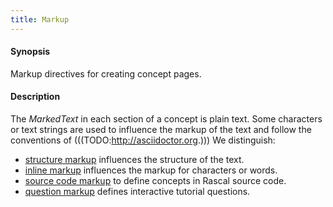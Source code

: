 ```yaml
---
title: Markup
---
```


#### Synopsis

Markup directives for creating concept pages.

#### Description

The _MarkedText_ in each section of a concept is plain text.
Some characters or text strings are used to influence the markup of the text
and follow the conventions of (((TODO:http://asciidoctor.org.)))
We distinguish:

*  [structure markup](../../Tutor/Markup/StructureMarkup/index.md) influences the structure of the text.
*  [inline markup](../../Tutor/Markup/InlineMarkup/index.md) influences the markup for characters or words.
*  [source code markup](../../Tutor/Markup/SourceCodeMarkup/index.md) to define concepts in Rascal source code.
*  [question markup](../../Tutor/Markup/QuestionMarkup/index.md) defines interactive tutorial questions.



